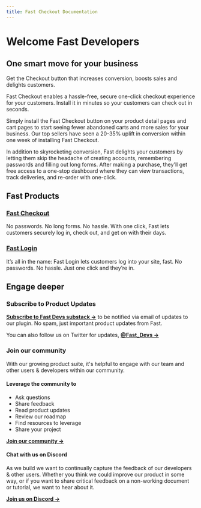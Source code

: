 ```yaml
---
title: Fast Checkout Documentation
---
```


# Welcome Fast Developers

## One smart move for your business

Get the Checkout button that increases conversion, boosts sales and delights customers.

Fast Checkout enables a hassle-free, secure one-click checkout experience for your customers. Install it in minutes so your customers can check out in seconds.

Simply install the Fast Checkout button on your product detail pages and cart pages to start seeing fewer abandoned carts and more sales for your business. Our top sellers have seen a 20-35% uplift in conversion within one week of installing Fast Checkout.

In addition to skyrocketing conversion, Fast delights your customers by letting them skip the headache of creating accounts, remembering passwords and filling out long forms. After making a purchase, they'll get free access to a one-stop dashboard where they can view transactions, track deliveries, and re-order with one-click.

## Fast Products

### [Fast Checkout](/developer-portal/fast-checkout/)

No passwords. No long forms. No hassle. With one click, Fast lets customers securely log in, check out, and get on with their days.

### [Fast Login](/developer-portal/fast-login/)

It’s all in the name: Fast Login lets customers log into your site, fast. No passwords. No hassle. Just one click and they’re in.

## Engage deeper

### Subscribe to Product Updates

[**Subscribe to Fast Devs substack →**](https://fastdevs.substack.com/) to be notified via email of updates to our plugin. No spam, just important product updates from Fast.

You can also follow us on Twitter for updates, [**@Fast_Devs →**](https://twitter.com/fast_devs)

### Join our community
With our growing product suite, it's helpful to engage with our team and other users & developers within our community. 

#### Leverage the community to
* Ask questions
* Share feedback
* Read product updates
* Review our roadmap
* Find resources to leverage
* Share your project

[**Join our community →**](https://community.fastdevs.co)

#### Chat with us on Discord
As we build we want to continually capture the feedback of our developers & other users. Whether you think we could improve our product in some way, or if you want to share critical feedback on a non-working document or tutorial, we want to hear about it. 

[**Join us on Discord →**](https://discord.gg/pmDcSdRQ9x)
